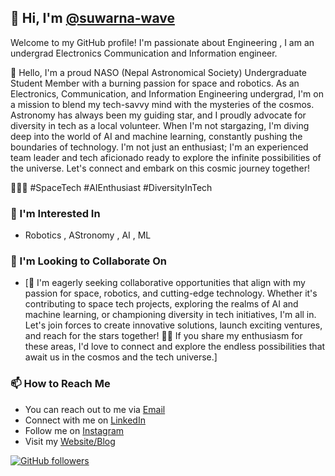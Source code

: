 ## 👋 Hi, I'm [@suwarna-wave](https://github.com/suwarna-wave)
 
Welcome to my GitHub profile! I'm passionate about Engineering , I am an undergrad Electronics Communication and Information engineer. 

🌟 Hello, I'm a proud NASO (Nepal Astronomical Society) Undergraduate Student Member with a burning passion for space and robotics.  As an Electronics, Communication, and Information Engineering undergrad, I'm on a mission to blend my tech-savvy mind with the mysteries of the cosmos.  Astronomy has always been my guiding star, and I proudly advocate for diversity in tech as a local volunteer.  When I'm not stargazing, I'm diving deep into the world of AI and machine learning, constantly pushing the boundaries of technology. I'm not just an enthusiast; I'm an experienced team leader and tech aficionado ready to explore the infinite possibilities of the universe. Let's connect and embark on this cosmic journey together!

 🌠🤖🔭 #SpaceTech #AIEnthusiast #DiversityInTech


### 👀 I'm Interested In
- Robotics , AStronomy , AI , ML


### 💞️ I'm Looking to Collaborate On
- [💞️ I'm eagerly seeking collaborative opportunities that align with my passion for space, robotics, and cutting-edge technology. Whether it's contributing to space tech projects, exploring the realms of AI and machine learning, or championing diversity in tech initiatives, I'm all in. Let's join forces to create innovative solutions, launch exciting ventures, and reach for the stars together! 🚀✨ If you share my enthusiasm for these areas, I'd love to connect and explore the endless possibilities that await us in the cosmos and the tech universe.]

### 📫 How to Reach Me
- You can reach out to me via [Email](suwarnapyakurel5@gmail.com)
- Connect with me on [LinkedIn](https://www.linkedin.com/in/suwarna-pyakurel-9a4232256/)
- Follow me on [Instagram](https://www.instagram.com/pyakurel.suwarna/)
- Visit my [Website/Blog](https://essentialsapplications.blogspot.com/)

[![GitHub followers](https://img.shields.io/github/followers/suwarna-wave?label=Follow&style=social)](https://github.com/suwarna-wave)

<!---
suwarna-wave/suwarna-wave is a ✨ special ✨ repository because its `README.md` (this file) appears on your GitHub profile.
You can click the Preview link to take a look at your changes.
-->

